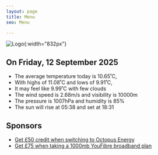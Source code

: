 ```yaml
---
layout: page
title: Menu
seo: Menu

---
```


![Logo](/images/logo.jpg){:width="832px"}

<!-- weather_marker starts -->
## On Friday, 12 September 2025

- The average temperature today is 10.65˚C,
- With highs of 11.08˚C and lows of 9.91˚C,
- It may feel like 9.99˚C with few clouds
- The wind speed is 2.68m/s and visibility is 10000m
- The pressure is 1007hPa and humidity is 85%
- The sun will rise at 05:38 and set at 18:31

<!-- weather_marker ends -->

## Sponsors

- [Get £50 credit when switching to Octopus Energy](https://bit.ly/3oD1nnS)
- [Get £75 when taking a 1000mb YouFibre broadband plan](https://aklam.io/91zWhU?)
